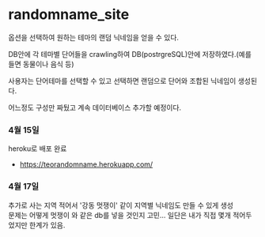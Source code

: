 # randomname_site
옵션을 선택하여 원하는 테마의 랜덤 닉네임을 얻을 수 있다.

DB안에 각 테마별 단어들을 crawling하여 DB(postrgreSQL)안에 저장하였다.(예를들면 동물이나 음식 등)

사용자는 단어테마를 선택할 수 있고 선택하면 랜덤으로 단어와 조합된 닉네임이 생성된다.

어느정도 구성만 짜뒀고 계속 데이터베이스 추가할 예정이다.

### 4월 15일
heroku로 배포 완료
- https://teorandomname.herokuapp.com/

### 4월 17일
추가로 사는 지역 적어서 '강동 멋쟁이' 같이 지역별 닉네임도 만들 수 있게 생성<br>
문제는 어떻게 멋쟁이 와 같은 db를 넣을 것인지 고민... 일단은 내가 직접 몇개 적어두었지만 한계가 있음.

